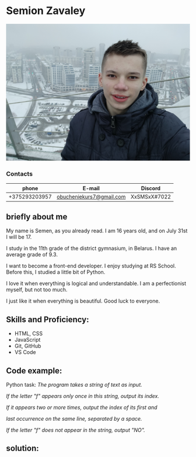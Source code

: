 # Semion Zavaley
![Semion](IMG_20230105_162750.jpg "SemionZavaley")

### **Contacts**
| phone | E-mail | Discord |
|-------|--------|---------|
| +375293203957 | obucheniekurs7@gmail.com | XxSMSxX#7022 |

## briefly about me
My name is Semen, as you already read. I am 16 years old, and on July 31st I will be 17.

I study in the 11th grade of the district gymnasium, in Belarus. I have an average grade of 9.3.

I want to become a front-end developer. I enjoy studying at RS School. Before this, I studied a little bit of Python.

I love it when everything is logical and understandable. I am a perfectionist myself, but not too much.

I just like it when everything is beautiful. Good luck to everyone.
## Skills and Proficiency:
  * HTML, CSS
  * JavaScript
  * Git, GitHub
  * VS Code
## Code example:
Python task:
*The program takes a string of text as input.*

*If the letter "f" appears only once in this string, output its index.*

*If it appears two or more times, output the index of its first and*

*last occurrence on the same line, separated by a space.*

*If the letter "f" does not appear in the string, output "NO".*
## solution:

